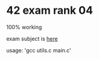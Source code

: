 # 42 exam rank 04

100% working

exam subject is [here](https://github.com/markveligod/examrank-02-03-04-05-06/tree/master/examRank04)

usage: 'gcc utils.c main.c'
